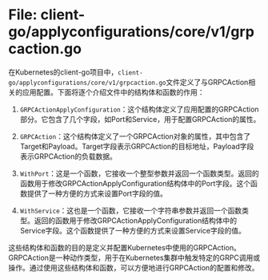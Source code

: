# File: client-go/applyconfigurations/core/v1/grpcaction.go

在Kubernetes的client-go项目中，`client-go/applyconfigurations/core/v1/grpcaction.go`文件定义了与GRPCAction相关的应用配置。下面将逐个介绍文件中的结构体和函数的作用：

1. `GRPCActionApplyConfiguration`：这个结构体定义了应用配置的GRPCAction部分。它包含了几个字段，如Port和Service，用于配置GRPCAction的属性。

2. `GRPCAction`：这个结构体定义了一个GRPCAction对象的属性，其中包含了Target和Payload。Target字段表示GRPCAction的目标地址，Payload字段表示GRPCAction的负载数据。

3. `WithPort`：这是一个函数，它接收一个整型参数并返回一个函数类型。返回的函数用于修改GRPCActionApplyConfiguration结构体中的Port字段。这个函数提供了一种方便的方式来设置Port字段的值。

4. `WithService`：这也是一个函数，它接收一个字符串参数并返回一个函数类型。返回的函数用于修改GRPCActionApplyConfiguration结构体中的Service字段。这个函数提供了一种方便的方式来设置Service字段的值。

这些结构体和函数的目的是定义并配置Kubernetes中使用的GRPCAction。GRPCAction是一种动作类型，用于在Kubernetes集群中触发特定的GRPC调用或操作。通过使用这些结构体和函数，可以方便地进行GRPCAction的配置和修改。

